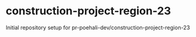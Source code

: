 # construction-project-region-23

Initial repository setup for pr-poehali-dev/construction-project-region-23
